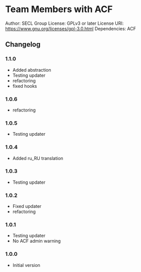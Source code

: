 # Team Members with ACF

Author: SECL Group
License: GPLv3 or later
License URI: https://www.gnu.org/licenses/gpl-3.0.html
Dependencies: ACF

## Changelog

### 1.1.0
- Added abstraction
- Testing updater
- refactoring
- fixed hooks

### 1.0.6
- refactoring

### 1.0.5
- Testing updater

### 1.0.4
- Added ru_RU translation

### 1.0.3
- Testing updater

### 1.0.2
- Fixed updater
- refactoring

### 1.0.1
- Testing updater
- No ACF admin warning

### 1.0.0
- Initial version
